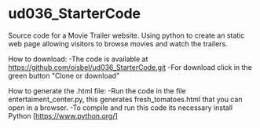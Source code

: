# ud036_StarterCode
Source code for a Movie Trailer website.
Using python to create an static web page allowing visitors to browse movies and watch the trailers.

How to download:
	-The code is available at https://github.com/oisbel/ud036_StarterCode.git
	-For download click in the green button "Clone or download"

How to generate the .html file:
	-Run the code in the file entertaiment_center.py, this generates fresh_tomatoes.html that you can open in a browser.
	-To compile and run this code its necessary install Python [https://www.python.org/]
